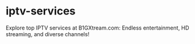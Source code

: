 # iptv-services
Explore top IPTV services at B1GXtream.com: Endless entertainment, HD streaming, and diverse channels!
